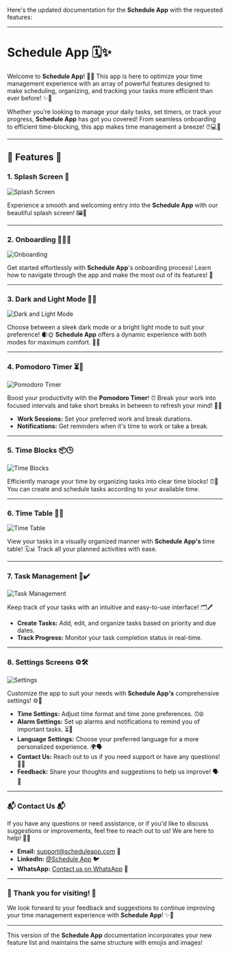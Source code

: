 Here's the updated documentation for the **Schedule App** with the requested features:

---

# **Schedule App** 🗓️✨

Welcome to **Schedule App**! 🌟📅 This app is here to optimize your time management experience with an array of powerful features designed to make scheduling, organizing, and tracking your tasks more efficient than ever before! ✨🚀

Whether you’re looking to manage your daily tasks, set timers, or track your progress, **Schedule App** has got you covered! From seamless onboarding to efficient time-blocking, this app makes time management a breeze! ⏰💻📱

---

## **🌟 Features 🌟**

### 1. **Splash Screen 🌟**
![Splash Screen](assets/screenshots/Splash.png)

Experience a smooth and welcoming entry into the **Schedule App** with our beautiful splash screen! 🖼️🎉

---

### 2. **Onboarding 🏁👨‍💻**
![Onboarding](assets/screenshots/onboarding.png)

Get started effortlessly with **Schedule App**'s onboarding process! Learn how to navigate through the app and make the most out of its features! 🎯

---

### 3. **Dark and Light Mode 🌙🌞**
![Dark and Light Mode](assets/screenshots/darkMod.png)

Choose between a sleek dark mode or a bright light mode to suit your preference! 🌒🌞 **Schedule App** offers a dynamic experience with both modes for maximum comfort. 🎨💡

---

### 4. **Pomodoro Timer ⏳🍅**
![Pomodoro Timer](assets/screenshots/Pomodoro.png)

Boost your productivity with the **Pomodoro Timer**! ⏰ Break your work into focused intervals and take short breaks in between to refresh your mind! 🍅💪

- **Work Sessions:** Set your preferred work and break durations.
- **Notifications:** Get reminders when it's time to work or take a break.

---

### 5. **Time Blocks 📦🕒**
![Time Blocks](assets/screenshots/TimeBlocks.png)

Efficiently manage your time by organizing tasks into clear time blocks! ⏰📅 You can create and schedule tasks according to your available time.

---

### 6. **Time Table 📅📝**
![Time Table](assets/screenshots/TimeTable.png)

View your tasks in a visually organized manner with **Schedule App's** time table! 🗓️📊 Track all your planned activities with ease.

---

### 7. **Task Management 📝✔️**
![Task Management](assets/screenshots/Task.png)

Keep track of your tasks with an intuitive and easy-to-use interface! 🗂️🖊️

- **Create Tasks:** Add, edit, and organize tasks based on priority and due dates.
- **Track Progress:** Monitor your task completion status in real-time.

---

### 8. **Settings Screens ⚙️🛠️**
![Settings](assets/screenshots/Settings.png)

Customize the app to suit your needs with **Schedule App's** comprehensive settings! ⚙️🔧

- **Time Settings:** Adjust time format and time zone preferences. ⏰🌐
- **Alarm Settings:** Set up alarms and notifications to remind you of important tasks. ⏳🔔
- **Language Settings:** Choose your preferred language for a more personalized experience. 🌍🗣️
- **Contact Us:** Reach out to us if you need support or have any questions! 📧📞
- **Feedback:** Share your thoughts and suggestions to help us improve! 🗣️💬

---

### **📬 Contact Us 📬**
If you have any questions or need assistance, or if you'd like to discuss suggestions or improvements, feel free to reach out to us! We are here to help! 🤗💬

- **Email:** support@scheduleapp.com 📧
- **LinkedIn:** [@Schedule App](https://www.linkedin.com/in/scheduleapp/) 🐦
- **WhatsApp:** [Contact us on WhatsApp](https://wa.me/+1234567890) 📱

---

### **🌟 Thank you for visiting! 🌟**

We look forward to your feedback and suggestions to continue improving your time management experience with **Schedule App**! ✨💬

--- 

This version of the **Schedule App** documentation incorporates your new feature list and maintains the same structure with emojis and images!
